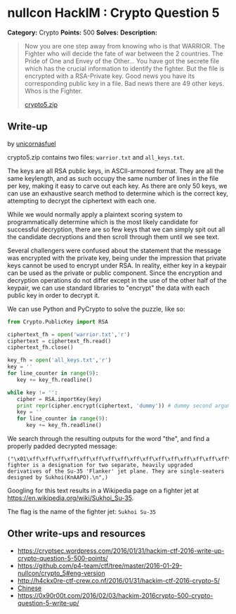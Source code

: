 # nullcon HackIM : Crypto Question 5

**Category:** Crypto
**Points:** 500
**Solves:** 
**Description:**

> Now you are one step away from knowing who is that WARRIOR. The Fighter who will decide the fate of war between the 2 countries. The Pride of One and Envey of the Other... You have got the secrete file which has the crucial information to identify the fighter. But the file is encrypted with a RSA-Private key. Good news you have its corresponding public key in a file. Bad news there are 49 other keys. Whos is the Fighter.
> 
> 
> [crypto5.zip](./crypto5.zip)


## Write-up

by [unicornasfuel](https://github.com/unicornsasfuel)

crypto5.zip contains two files: `warrior.txt` and `all_keys.txt`.

The keys are all RSA public keys, in ASCII-armored format. They are all the same keylength, and as such occupy the same number of lines in the file per key, making it easy to carve out each key. As there are only 50 keys, we can use an exhaustive search method to determine which is the correct key, attempting to decrypt the ciphertext with each one.

While we would normally apply a plaintext scoring system to programmatically determine which is the most likely candidate for successful decryption, there are so few keys that we can simply spit out all the candidate decryptions and then scroll through them until we see text.

Several challengers were confused about the statement that the message was encrypted with the private key, being under the impression that private keys cannot be used to encrypt under RSA. In reality, either key in a keypair can be used as the private or public component. Since the encryption and decryption operations do not differ except in the use of the other half of the keypair, we can use standard libraries to "encrypt" the data with each public key in order to decrypt it.

We can use Python and PyCrypto to solve the puzzle, like so:

~~~Python
from Crypto.PublicKey import RSA

ciphertext_fh = open('warrior.txt','r')
ciphertext = ciphertext_fh.read()
ciphertext_fh.close()

key_fh = open('all_keys.txt','r')
key = ''
for line_counter in range(9):
   key += key_fh.readline()

while key != '':
   cipher = RSA.importKey(key)
   print repr(cipher.encrypt(ciphertext, 'dummy')) # dummy second argument for compatibility
   key = ''
   for line_counter in range(9):
      key += key_fh.readline()
~~~

We search through the resulting outputs for the word "the", and find a properly padded decrypted message:

~~~
("\x01\xff\xff\xff\xff\xff\xff\xff\xff\xff\xff\xff\xff\xff\xff\xff\xff\xff\xff\xff\xff\xff\xff\xff\xff\xff\xff\xff\xff\xff\xff\xff\xff\xff\xff\xff\xff\xff\xff\xff\xff\xff\xff\xff\xff\xff\xff\xff\xff\xff\xff\xff\xff\xff\xff\xff\xff\xff\xff\xff\xff\xff\xff\xff\xff\xff\xff\xff\xff\xff\xff\xff\xff\xff\xff\xff\xff\xff\xff\xff\xff\xff\xff\xff\xff\xff\xff\xff\xff\xff\xff\x00This fighter is a designation for two separate, heavily upgraded derivatives of the Su-35 'Flanker' jet plane. They are single-seaters designed by Sukhoi(KnAAPO).\n",)
~~~

Googling for this text results in a Wikipedia page on a fighter jet at https://en.wikipedia.org/wiki/Sukhoi_Su-35.

The flag is the name of the fighter jet: `Sukhoi Su-35`

## Other write-ups and resources

* <https://cryptsec.wordpress.com/2016/01/31/hackim-ctf-2016-write-up-crypto-question-5-500-points/>
* <https://github.com/p4-team/ctf/tree/master/2016-01-29-nullcon/crypto_5#eng-version>
* <http://h4ckx0re-ctf-crew.co.nf/2016/01/31/hackim-ctf-2016-crypto-5/>
* [Chinese](http://www.cnblogs.com/Christmas/p/5176600.html)
* <https://0x90r00t.com/2016/02/03/hackim-2016crypto-500-crypto-question-5-write-up/>

